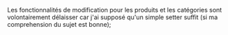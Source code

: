 Les fonctionnalités de modification pour les produits et les catégories sont volontairement délaisser car j'ai supposé qu'un simple setter suffit (si ma comprehension du sujet est bonne);